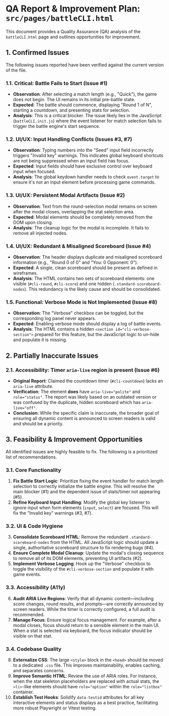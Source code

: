 # QA Report & Improvement Plan: `src/pages/battleCLI.html`

This document provides a Quality Assurance (QA) analysis of the `battleCLI.html` page and outlines opportunities for improvement.

## 1. Confirmed Issues

The following issues reported have been verified against the current version of the file.

### 1.1. Critical: Battle Fails to Start (Issue #1)

-   **Observation**: After selecting a match length (e.g., "Quick"), the game does not begin. The UI remains in its initial pre-battle state.
-   **Expected**: The battle should commence, displaying "Round 1 of N", starting a countdown, and presenting stats for selection.
-   **Analysis**: This is a critical blocker. The issue likely lies in the JavaScript (`battleCLI.init.js`) where the event listener for match selection fails to trigger the battle engine's start sequence.

### 1.2. UI/UX: Input Handling Conflicts (Issues #3, #7)

-   **Observation**: Typing numbers into the "Seed" input field incorrectly triggers "Invalid key" warnings. This indicates global keyboard shortcuts are not being suppressed when an input field has focus.
-   **Expected**: Input fields should have exclusive control over keyboard input when focused.
-   **Analysis**: The global keydown handler needs to check `event.target` to ensure it's not an input element before processing game commands.

### 1.3. UI/UX: Persistent Modal Artifacts (Issue #2)

-   **Observation**: Text from the round-selection modal remains on screen after the modal closes, overlapping the stat selection area.
-   **Expected**: Modal elements should be completely removed from the DOM upon closing.
-   **Analysis**: The cleanup logic for the modal is incomplete. It fails to remove all injected nodes.

### 1.4. UI/UX: Redundant & Misaligned Scoreboard (Issue #4)

-   **Observation**: The header displays duplicate and misaligned scoreboard information (e.g., "Round 0 of 0" and "You: 0 Opponent: 0").
-   **Expected**: A single, clean scoreboard should be present as defined in wireframes.
-   **Analysis**: The HTML contains two sets of scoreboard elements: one visible (`#cli-round`, `#cli-score`) and one hidden (`.standard-scoreboard-nodes`). This redundancy is the likely cause and should be consolidated.

### 1.5. Functional: Verbose Mode is Not Implemented (Issue #8)

-   **Observation**: The "Verbose" checkbox can be toggled, but the corresponding log panel never appears.
-   **Expected**: Enabling verbose mode should display a log of battle events.
-   **Analysis**: The HTML contains a hidden `<section id="cli-verbose-section">` prepared for this feature, but the JavaScript logic to un-hide and populate it is missing.

## 2. Partially Inaccurate Issues

### 2.1. Accessibility: Timer `aria-live` region is present (Issue #6)

-   **Original Report**: Claimed the countdown timer (`#cli-countdown`) lacks an `aria-live` attribute.
-   **Verification**: The element **does** have `aria-live="polite"` and `role="status"`. The report was likely based on an outdated version or was confused by the duplicate, hidden scoreboard which has `aria-live="off"`.
-   **Conclusion**: While the specific claim is inaccurate, the broader goal of ensuring all dynamic content is announced to screen readers is valid and should be a priority.

## 3. Feasibility & Improvement Opportunities

All identified issues are highly feasible to fix. The following is a prioritized list of recommendations.

### 3.1. Core Functionality

1.  **Fix Battle Start Logic**: Prioritize fixing the event handler for match length selection to correctly initialize the battle engine. This will resolve the main blocker (#1) and the dependent issue of stats/timer not appearing (#5).
2.  **Refine Keyboard Input Handling**: Modify the global key listener to ignore input when form elements (`input`, `select`) are focused. This will fix the "Invalid key" warnings (#3, #7).

### 3.2. UI & Code Hygiene

3.  **Consolidate Scoreboard HTML**: Remove the redundant `.standard-scoreboard-nodes` from the HTML. All JavaScript logic should update a single, authoritative scoreboard structure to fix rendering bugs (#4).
4.  **Ensure Complete Modal Cleanup**: Update the modal's closing sequence to remove all of its DOM elements, preventing UI artifacts (#2).
5.  **Implement Verbose Logging**: Hook up the "Verbose" checkbox to toggle the visibility of the `#cli-verbose-section` and populate it with game events.

### 3.3. Accessibility (A11y)

6.  **Audit ARIA Live Regions**: Verify that all dynamic content—including score changes, round results, and prompts—are correctly announced by screen readers. While the timer is correctly configured, a full audit is recommended.
7.  **Manage Focus**: Ensure logical focus management. For example, after a modal closes, focus should return to a sensible element in the main UI. When a stat is selected via keyboard, the focus indicator should be visible on that stat.

### 3.4. Codebase Quality

8.  **Externalize CSS**: The large `<style>` block in the `<head>` should be moved to a dedicated `.css` file. This improves maintainability, enables caching, and separates concerns.
9.  **Improve Semantic HTML**: Review the use of ARIA roles. For instance, when the stat skeleton placeholders are replaced with actual stats, the `<li>`-like elements should have `role="option"` within the `role="listbox"` container.
10. **Establish Test Hooks**: Solidify `data-testid` attributes for all key interactive elements and status displays as a best practice, facilitating more robust Playwright or Vitest testing.